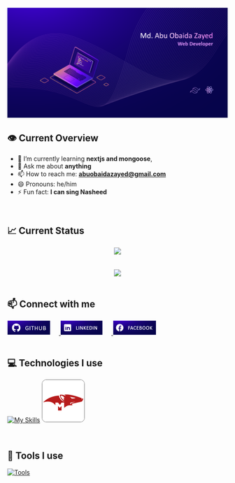 <!-- ### Hi there 👋 -->


![banner](./images/github-web-developer-banner-01.png)
</br>

## :eye: Current Overview
- 🌱 I’m currently learning **nextjs and mongoose**, 
- 💬 Ask me about **anything**
- 📫 How to reach me: **abuobaidazayed@gmail.com**
- 😄 Pronouns: he/him
- ⚡ Fun fact: **I can sing Nasheed**


</br>

## :chart_with_upwards_trend: Current Status
<p align="center">
<img width="75%" src="https://github-readme-streak-stats.herokuapp.com?user=abuabdullah23&theme=dark&hide_border=true&background=06044a&stroke=e4e3ff&fire=fbb040&sideLabels=92a4ff&currStreakNum=ff39ff&ring=f800ff&currStreakLabel=ff39ff&sideNums=92a4ff" />
</p>


</br>



<div align="center">
<img src="https://github-readme-stats.vercel.app/api/top-langs/?username=abuabdullah23&theme=algolia&background=06044a&hide_border=true" />
</div>



</br>

## :mailbox: Connect with me
<div align="left">
<a href="https://github.com/abuabdullah23" target="_blank">
<img src='./images/icons/github-web-developer-banner_github.png' alt=github style="margin-right: 20px;" />
</a>
<a href="https://www.linkedin.com/in/md-abu-obaida-zayed/" target="_blank">
<img src='./images/icons/github-web-developer-banner_linkedin.png' alt=linkedin style="margin-right: 20px;" />
</a>
<a href="https://www.facebook.com/abuobaidazayed" target="_blank">
<img src='./images/icons/github-web-developer-banner_facebook.png' alt=facebook style="margin-right: 20px;" />
</a>
</div>


</br>

## :computer: Technologies I use
[![My Skills](https://skillicons.dev/icons?i=html,css,js,tailwind,bootstrap,firebase,react,nodejs,express,mongodb)](https://skillicons.dev)
<img style="border: 1px gray solid; background:#ededed; border-radius:10px" src="./images/icons/icons8-mongoose.svg"/>


</br>

## 🧰 Tools I use
[![Tools](https://skillicons.dev/icons?i=vscode,figma,ps,ai,xd)](https://skillicons.dev)


<!-- Here are some ideas to get you started:

- 🔭 I’m currently working on ...
- 🌱 I’m currently learning ...
- 👯 I’m looking to collaborate on ...
- 🤔 I’m looking for help with ...
- 💬 Ask me about ...
- 📫 How to reach me: ...
- 😄 Pronouns: ...
- ⚡ Fun fact: ... -->

